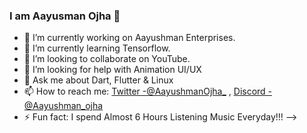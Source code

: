 ###  I am Aayusman Ojha 👋

- 🔭 I’m currently working on Aayushman Enterprises.
- 🌱 I’m currently learning Tensorflow.
- 👯 I’m looking to collaborate on YouTube.
- 🤔 I’m looking for help with Animation UI/UX
- 💬 Ask me about Dart, Flutter & Linux 
- 📫 How to reach me: [Twitter -@AayushmanOjha_](https://twitter.com/AayushmanOjha_) , [Discord -@Aayushman_ojha](https://discord.com/invite/kQYvQc)
- ⚡ Fun fact: I spend Almost 6 Hours Listening Music Everyday!!!
-->
